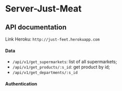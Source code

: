 # Server-Just-Meat

## API documentation

Link Heroku: `http://just-feet.herokuapp.com`

#### Data
- `/api/v1/get_supermarkets`: list of all supermarkets;
- `/api/v1/get_products/:s_id`: get product by id;
- `/api/v1/get_departments/:s_id`

#### Authentication